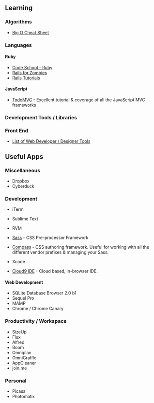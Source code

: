 ## Learning

### Algorithms
* [Big O Cheat Sheet](http://bigocheatsheet.com/)

	
### Languages

#### Ruby

* [Code School - Ruby](https://www.codeschool.com/paths/ruby)
* [Rails for Zombies](http://railsforzombies.org/)
* [Rails Tutorials](http://ruby.railstutorial.org/)

#### JavaScript
* [TodoMVC](http://todomvc.com/) - Excellent tutorial & coverage of all the JavaScript MVC frameworks


### Development Tools / Libraries

### Front End

* [List of Web Developer / Designer Tools](http://www.designyourway.net/blog/resources/if-youre-a-web-designer-or-web-developer-youll-want-these-new-resources/)


## Useful Apps



### Miscellaneous

* Dropbox
* Cyberduck

### Development

* iTerm
* Sublime Text
* RVM
* [Sass](http://sass-lang.com/) - CSS Pre-processor Framework
* [Compass](http://compass-style.org/) - CSS authoring framework. Useful for working with all the different vendor prefixes & managing your Sass.
* Xcode

* [Cloud9 IDE](https://c9.io/) - Cloud based, in-browser IDE.



#### Web Development
* SQLite Database Browser 2.0 b1
* Sequel Pro
* MAMP 
* Chrome / Chrome Canary


### Productivity / Workspace

* SizeUp
* Flux
* Alfred
* Boom
* Omniplan
* OmniGraffle
* AppCleaner
* join.me

### Personal

* Picasa
* Photomatix
